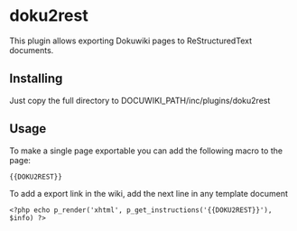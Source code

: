 doku2rest
=========

This plugin allows exporting Dokuwiki pages to ReStructuredText documents.

Installing
----------

Just copy the full directory to DOCUWIKI_PATH/inc/plugins/doku2rest

Usage
-----

To make a single page exportable you can add the following macro to the page:

    {{DOKU2REST}}
    
To add a export link in the wiki, add the next line in any template document
  
    <?php echo p_render('xhtml', p_get_instructions('{{DOKU2REST}}'), $info) ?>

